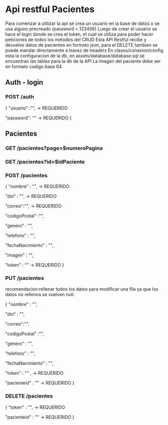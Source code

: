 # Api restful Pacientes

Para comenzar a utilizar la api se crea un usuario en la base de datos o se usa alguno precreado (password = 123456)
Luego de crear el usuario se hace el login donde se crea el token, el cual se utiliza para poder hacer peticiones de todos los metodos del CRUD
Esta API Restful recibe y devuelve datos de pacientes en formato json, para el DELETE tambien se puede mandar directamente a travez de headers
En clases/conexion/config esta la configuracion de la db, en assets/database/database.sql se encuentran las tablas para la db de la API
La imagen del paciente debe ser en formato codigo base 64.

## Auth - login

### POST /auth

{
"usuario" :"", -> REQUERIDO

"password": "" -> REQUERIDO
}

## Pacientes

### GET /pacientes?page=$numeroPagina

### GET /pacientes?id=$idPaciente

### POST /pacientes

{
"nombre" : "", -> REQUERIDO

"dni" : "", -> REQUERIDO

"correo":"", -> REQUERIDO

"codigoPostal" :"",

"genero" : "",

"telefono" : "",

"fechaNacimiento" : "",

"imagen" : "",

"token" : "" -> REQUERIDO
}

### PUT /pacientes

recomendacion:rellenar todos los datos para modificar una fila ya que los datos no rellenos se vuelven null.

{
"nombre" : "",

"dni" : "",

"correo":"",

"codigoPostal" :"",

"genero" : "",

"telefono" : "",

"fechaNacimiento" : "",

"token" : "" , -> REQUERIDO

"pacienteid" : "" -> REQUERIDO
}

### DELETE /pacientes

{
"token" : "", -> REQUERIDO

"pacienteid" : "" -> REQUERIDO
}
